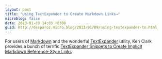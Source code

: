 ```yaml
---
layout: post
title: "Using TextExpander to Create Markdown Links⟶"
microblog: false
date: 2013-01-09 14:03 +0300
guid: http://desparoz.micro.blog/2013/01/09/using-textexpander-to.html
---
```

<p>For users of <a href="http://daringfireball.net/projects/markdown/">Markdown</a> and the wonderful <a href="http://smilesoftware.com/TextExpander/index.html">TextExpander</a> utility, Ken Clark provides a bunch of terrific <a href="/blog/2013/01/textexpander-snippets-to-create-implicit-markdown-reference-style-links">TextExpander Snippets to Create Implicit Markdown Reference-Style Links</a></p>

